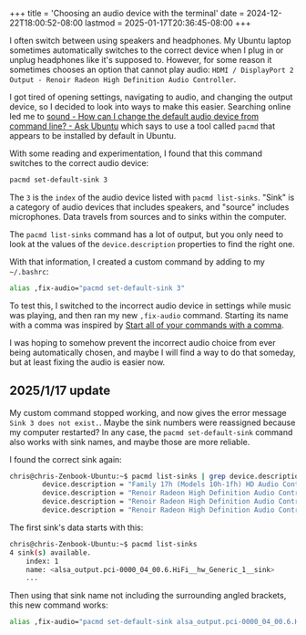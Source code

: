 +++
title = 'Choosing an audio device with the terminal'
date = 2024-12-22T18:00:52-08:00
lastmod = 2025-01-17T20:36:45-08:00
+++

I often switch between using speakers and headphones. My Ubuntu laptop sometimes automatically switches to the correct device when I plug in or unplug headphones like it's supposed to. However, for some reason it sometimes chooses an option that cannot play audio: `HDMI / DisplayPort 2 Output - Renoir Radeon High Definition Audio Controller`.

I got tired of opening settings, navigating to audio, and changing the output device, so I decided to look into ways to make this easier. Searching online led me to [sound - How can I change the default audio device from command line? - Ask Ubuntu](https://askubuntu.com/questions/14077/how-can-i-change-the-default-audio-device-from-command-line) which says to use a tool called `pacmd` that appears to be installed by default in Ubuntu.

With some reading and experimentation, I found that this command switches to the correct audio device:

```bash
pacmd set-default-sink 3
```

The `3` is the `index` of the audio device listed with `pacmd list-sinks`. "Sink" is a category of audio devices that includes speakers, and "source" includes microphones. Data travels from sources and to sinks within the computer.

The `pacmd list-sinks` command has a lot of output, but you only need to look at the values of the `device.description` properties to find the right one.

With that information, I created a custom command by adding to my `~/.bashrc`:

```bash
alias ,fix-audio="pacmd set-default-sink 3"
```

To test this, I switched to the incorrect audio device in settings while music was playing, and then ran my new `,fix-audio` command. Starting its name with a comma was inspired by [Start all of your commands with a comma](https://rhodesmill.org/brandon/2009/commands-with-comma/).

I was hoping to somehow prevent the incorrect audio choice from ever being automatically chosen, and maybe I will find a way to do that someday, but at least fixing the audio is easier now.

## 2025/1/17 update

My custom command stopped working, and now gives the error message `Sink 3 does not exist.`. Maybe the sink numbers were reassigned because my computer restarted? In any case, the `pacmd set-default-sink` command also works with sink names, and maybe those are more reliable.

I found the correct sink again:

```bash
chris@chris-Zenbook-Ubuntu:~$ pacmd list-sinks | grep device.description
		device.description = "Family 17h (Models 10h-1fh) HD Audio Controller Speaker + Headphones"
		device.description = "Renoir Radeon High Definition Audio Controller HDMI / DisplayPort 3 Output"
		device.description = "Renoir Radeon High Definition Audio Controller HDMI / DisplayPort 2 Output"
		device.description = "Renoir Radeon High Definition Audio Controller HDMI / DisplayPort 1 Output"
```

The first sink's data starts with this:

```bash
chris@chris-Zenbook-Ubuntu:~$ pacmd list-sinks
4 sink(s) available.
    index: 1
	name: <alsa_output.pci-0000_04_00.6.HiFi__hw_Generic_1__sink>
    ...
```

Then using that sink name not including the surrounding angled brackets, this new command works:

```bash
alias ,fix-audio="pacmd set-default-sink alsa_output.pci-0000_04_00.6.HiFi__hw_Generic_1__sink"
```
